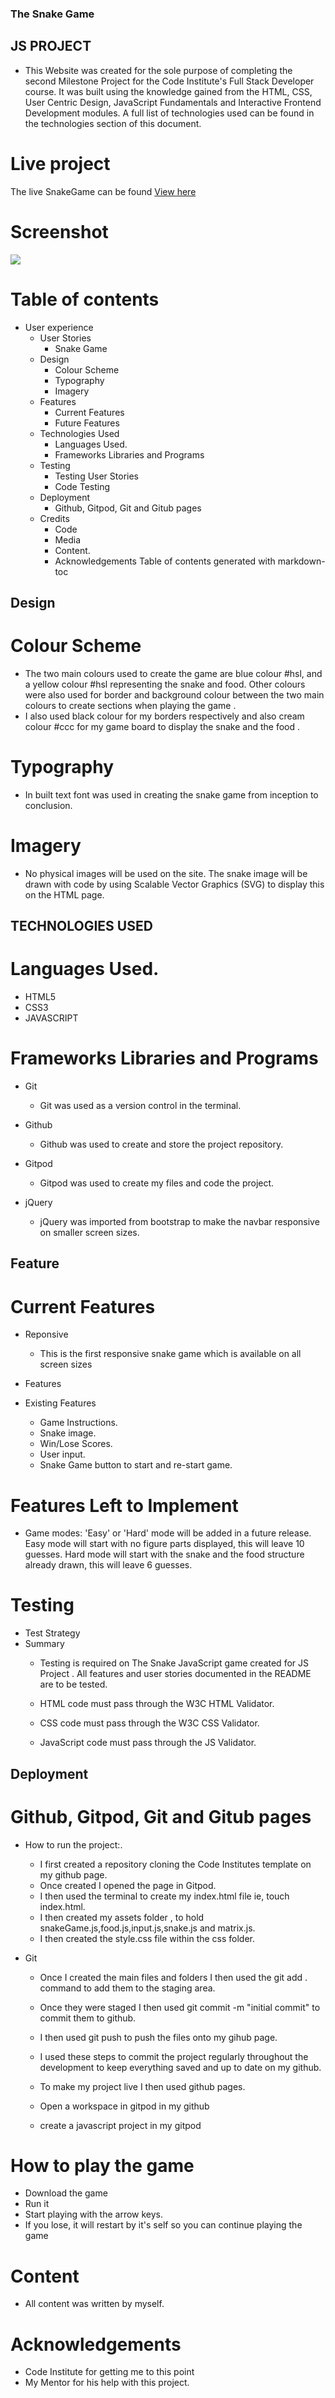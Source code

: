 ### The Snake Game
 
## JS PROJECT
  * This Website was created for the sole purpose of completing the second Milestone Project for the Code Institute's Full Stack Developer course. It was built using the knowledge gained from the HTML, CSS, User Centric Design, JavaScript Fundamentals and Interactive Frontend Development modules. A full list of technologies used can be found in the technologies section of this document.

# Live project

  The live SnakeGame can be found [View here](https://aquesidilly.github.io/JS-PROJECT)


# Screenshot

  ![](images/my%20screenshot.png) 


# Table of contents
  * User experience
       - User Stories
          * Snake Game
       - Design
          * Colour Scheme
          * Typography
          * Imagery
       - Features
          * Current Features
          * Future Features
       - Technologies Used
          * Languages Used.
          * Frameworks Libraries and Programs
       - Testing
          * Testing User Stories
          * Code Testing
       - Deployment
          * Github, Gitpod, Git and Gitub pages
       - Credits
          * Code
          * Media
          * Content.
          * Acknowledgements
Table of contents generated with markdown-toc

## Design
 
# Colour Scheme
   *  The two main colours used to create the game are blue colour #hsl, and a yellow colour #hsl representing the snake and food. Other colours were also used for border and background colour between the two main colours to create sections when playing the game .
   *  I also used black colour  for my borders respectively and also cream colour #ccc for my game board to display the snake and the food .

# Typography
   * In built text font was used in creating the snake game from inception to conclusion.

# Imagery
   * No physical images will be used on the site. The snake image will be drawn with code by using Scalable Vector Graphics (SVG) to display this on the HTML page.

## TECHNOLOGIES USED

#  Languages Used.
   * HTML5
   * CSS3
   * JAVASCRIPT

#   Frameworks Libraries and Programs
   * Git
     - Git was used as a version control in the terminal.
   * Github
     - Github was used to create and store the project repository.
   * Gitpod
     - Gitpod was used to create my files and code the project.
   * jQuery

     - jQuery was imported from bootstrap to make the navbar responsive on smaller screen sizes.

## Feature

# Current Features
   * Reponsive
     - This is the first responsive snake game which is available  on all screen sizes
     
   * Features
     
   * Existing Features
     - Game Instructions.
     - Snake image.
     - Win/Lose Scores.
     - User input.
     - Snake Game button to start and re-start game.

# Features Left to Implement
     
   * Game modes: 'Easy' or 'Hard' mode will be added in a future release. Easy mode will start with no figure parts displayed, this will leave 10 guesses. Hard mode will start with the snake and the food structure already drawn, this will leave 6 guesses.

# Testing

   * Test Strategy
   * Summary
     - Testing is required on The Snake  JavaScript game created for JS Project . All features and user stories documented in the README are to be tested.

     - HTML code must pass through the W3C HTML Validator.

     - CSS code must pass through the W3C CSS Validator.

     - JavaScript code must pass through the JS Validator.

## Deployment

# Github, Gitpod, Git and Gitub pages

   * How to run the project:.

     - I first created a repository cloning the Code Institutes template on my github page.
     - Once created I opened the page in Gitpod.
     - I then used the terminal to create my index.html file ie, touch index.html.
     - I then created my assets folder , to hold snakeGame.js,food.js,input.js,snake.js and matrix.js.
     - I then created the style.css file within the css folder.

   * Git

     - Once I created the main files and folders I then used the git add . command to add them to the staging area.
     - Once they were staged I then used git commit -m "initial commit" to commit them to github.
     - I then used git push to push the files onto my gihub page.
     - I used these steps to commit the project regularly throughout the development to keep everything saved and up to date on my github.
     - To make my project live I then used github pages.

     - Open a workspace in gitpod in my github
     - create a javascript project in my gitpod

# How to play the game
   * Download the game
   * Run it
   * Start playing with the arrow keys. 
   * If you lose, it will restart by it's self so you can continue playing the game 

# Content
   * All content was written by myself.

# Acknowledgements
   * Code Institute for getting me to this point
   * My Mentor for his help with this project.
